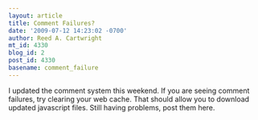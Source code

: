 ```yaml
---
layout: article
title: Comment Failures?
date: '2009-07-12 14:23:02 -0700'
author: Reed A. Cartwright
mt_id: 4330
blog_id: 2
post_id: 4330
basename: comment_failure
---
```

I updated the comment system this weekend.  If you are seeing comment failures, try clearing your web cache.  That should allow you to download updated javascript files.  Still having problems, post them here.

